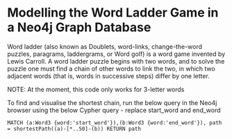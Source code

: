 # Modelling the Word Ladder Game in a Neo4j Graph Database
Word ladder (also known as Doublets, word-links, change-the-word puzzles, paragrams, laddergrams, or Word golf) is a word game invented by Lewis Carroll. A word ladder puzzle begins with two words, and to solve the puzzle one must find a chain of other words to link the two, in which two adjacent words (that is, words in successive steps) differ by one letter.

NOTE: At the moment, this code only works for 3-letter words

To find and visualise the shortest chain, run the below query in the Neo4j browser using the below Cypher query - replace start_word and end_word
```cypher
MATCH (a:Word3 {word:'start_word'}),(b:Word3 {word:'end_word'}), path = shortestPath((a)-[*..50]-(b)) RETURN path
```
